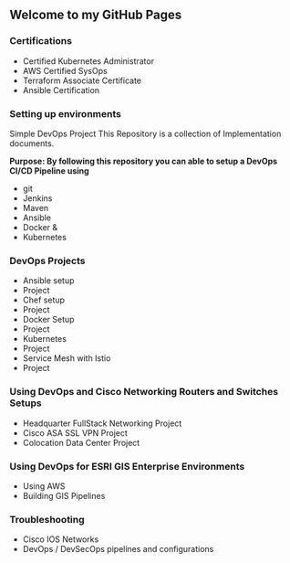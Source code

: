 ## Welcome to my GitHub Pages

### Certifications
* Certified Kubernetes Administrator
* AWS Certified SysOps
* Terraform Associate Certificate
* Ansible Certification

### Setting up environments

Simple DevOps Project
This Repository is a collection of Implementation documents.

**Purpose:
By following this repository you can able to setup a DevOps CI/CD Pipeline using**

* git
* Jenkins
* Maven
* Ansible
* Docker &
* Kubernetes

### DevOps Projects

* Ansible setup
 * Project
* Chef setup
 * Project
* Docker Setup
 * Project
* Kubernetes
 * Project
* Service Mesh with Istio
 * Project

### Using DevOps and Cisco Networking Routers and Switches Setups

* Headquarter FullStack Networking Project
* Cisco ASA SSL VPN Project
* Colocation Data Center Project

### Using DevOps for ESRI GIS Enterprise Environments

* Using AWS
* Building GIS Pipelines

### Troubleshooting
* Cisco IOS Networks
* DevOps / DevSecOps pipelines and configurations


